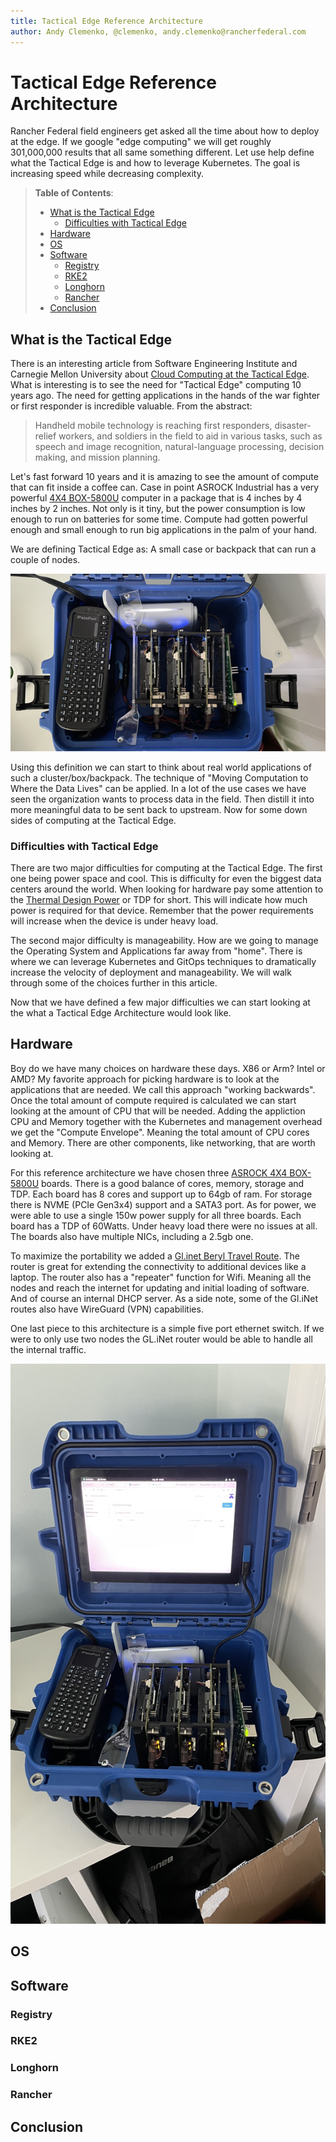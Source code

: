 ```yaml
---
title: Tactical Edge Reference Architecture
author: Andy Clemenko, @clemenko, andy.clemenko@rancherfederal.com
---
```


# Tactical Edge Reference Architecture

Rancher Federal field engineers get asked all the time about how to deploy at the edge. If we google "edge computing" we will get roughly 301,000,000 results that all same something different. Let use help define what the Tactical Edge is and how to leverage Kubernetes. The goal is increasing speed while decreasing complexity.

> **Table of Contents**:
>
> * [What is the Tactical Edge](#what_is_the_tactical_edge)
>   * [Difficulties with Tactical Edge](#Difficulties_with_Tactical_Edge)
> * [Hardware](#Hardware)
> * [OS](#OS)
> * [Software](#Software)
>   * [Registry](#Registry)
>   * [RKE2](#RKE2)
>   * [Longhorn](#Longhorn)
>   * [Rancher](#Rancher)
> * [Conclusion](#conclusion)

## What is the Tactical Edge

There is an interesting article from Software Engineering Institute and Carnegie Mellon University about [Cloud Computing at the Tactical Edge](https://resources.sei.cmu.edu/library/asset-view.cfm?assetid=28021). What is interesting is to see the need for "Tactical Edge" computing 10 years ago. The need for getting applications in the hands of the war fighter or first responder is incredible valuable. From the abstract:

>Handheld mobile technology is reaching first responders, disaster-relief workers, and soldiers in the field to aid in various tasks, such as speech and image recognition, natural-language processing, decision making, and mission planning.

Let's fast forward 10 years and it is amazing to see the amount of compute that can fit inside a coffee can. Case in point ASROCK Industrial has a very powerful [4X4 BOX-5800U](https://www.asrockind.com/en-gb/4X4%20BOX-5800U) computer in a package that is 4 inches by 4 inches by 2 inches. Not only is it tiny, but the power consumption is low enough to run on batteries for some time. Compute had gotten powerful enough and small enough to run big applications in the palm of your hand.

We are defining Tactical Edge as: A small case or backpack that can run a couple of nodes.

![lunchbox](img/lunchbox_close_sml.jpg)

Using this definition we can start to think about real world applications of such a cluster/box/backpack. The technique of "Moving Computation to Where the Data Lives" can be applied. In a lot of the use cases we have seen the organization wants to process data in the field. Then distill it into more meaningful data to be sent back to upstream. Now for some down sides of computing at the Tactical Edge.

### Difficulties with Tactical Edge

There are two major difficulties for computing at the Tactical Edge. The first one being power space and cool. This is difficulty for even the biggest data centers around the world. When looking for hardware pay some attention to the [Thermal Design Power](https://en.wikipedia.org/wiki/Thermal_design_power) or TDP for short. This will indicate how much power is required for that device. Remember that the power requirements will increase when the device is under heavy load.

The second major difficulty is manageability. How are we going to manage the Operating System and Applications far away from "home". There is where we can leverage Kubernetes and GitOps techniques to dramatically increase the velocity of deployment and manageability. We will walk through some of the choices further in this article.

Now that we have defined a few major difficulties we can start looking at the what a Tactical Edge Architecture would look like.

## Hardware

Boy do we have many choices on hardware these days. X86 or Arm? Intel or AMD? My favorite approach for picking hardware is to look at the applications that are needed. We call this approach "working backwards". Once the total amount of compute required is calculated we can start looking at the amount of CPU that will be needed. Adding the appliction CPU and Memory together with the Kubernetes and management overhead we get the "Compute Envelope". Meaning the total amount of CPU cores and Memory. There are other components, like networking, that are worth looking at.

For this reference architecture we have chosen three [ASROCK 4X4 BOX-5800U](https://www.asrockind.com/en-gb/4X4%20BOX-5800U) boards. There is a good balance of cores, memory, storage and TDP. Each board has 8 cores and support up to 64gb of ram. For storage there is NVME (PCIe Gen3x4) support and a SATA3 port. As for power, we were able to use a single 150w power supply for all three boards. Each board has a TDP of 60Watts. Under heavy load there were no issues at all. The boards also have multiple NICs, including a 2.5gb one.

To maximize the portability we added a [Gl.inet Beryl Travel Route](https://www.gl-inet.com/products/gl-mt1300/). The router is great for extending the connectivity to additional devices like a laptop. The router also has a "repeater" function for Wifi. Meaning all the nodes and reach the internet for updating and initial loading of software. And of course an internal DHCP server. As a side note, some of the Gl.iNet routes also have WireGuard (VPN) capabilities.

One last piece to this architecture is a simple five port ethernet switch. If we were to only use two nodes the GL.iNet router would be able to handle all the internal traffic.

![lunchbox](img/lunchbox.jpg)

## OS

## Software

### Registry

### RKE2

### Longhorn

### Rancher

## Conclusion
